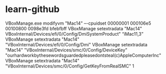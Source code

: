 # learn-github

VBoxManage.exe modifyvm "Mac14" –-cpuidset 00000001 000106e5 00100800 0098e3fd bfebfbff
VBoxManage setextradata "Mac14" VBoxInternal/Devices/efi/0/Config/DmiSystemProduct" “iMac11,3”
VBoxManage setextradata "Mac14" "VBoxInternal/Devices/efi/0/Config/Dmi"
VBoxManage setextradata "Mac14" "VBoxInternal/Devices/smc/0/Config/DeviceKey"
"ourhardworkbythesewordsguardedpleasedontsteal(c)AppleComputerInc" 
VBoxManage setextradata "Mac14" "VBoxInternal/Devices/smc/0/Config/GetKeyFromRealSMC" 1
